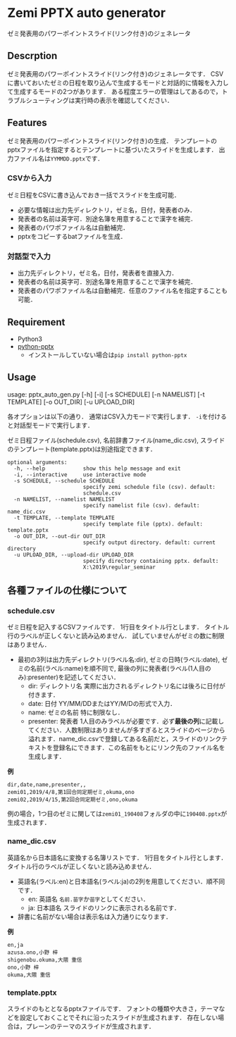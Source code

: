 # Zemi PPTX auto generator
ゼミ発表用のパワーポイントスライド(リンク付き)のジェネレータ

## Descrption
ゼミ発表用のパワーポイントスライド(リンク付き)のジェネレータです．
CSVに書いておいたゼミの日程を取り込んで生成するモードと対話的に情報を入力して生成するモードの2つがあります．
ある程度エラーの管理はしてあるので，トラブルシューティングは実行時の表示を確認してください．

## Features
ゼミ発表用のパワーポイントスライド(リンク付き)の生成．
テンプレートのpptxファイルを指定するとテンプレートに基づいたスライドを生成します．
出力ファイル名は`YYMMDD.pptx`です．

### CSVから入力
ゼミ日程をCSVに書き込んでおき一括でスライドを生成可能．

- 必要な情報は出力先ディレクトリ，ゼミ名，日付，発表者のみ．
- 発表者の名前は英字可．別途名簿を用意することで漢字を補完．
- 発表者のパワポファイル名は自動補完．
- pptxをコピーするbatファイルを生成．

### 対話型で入力
- 出力先ディレクトリ，ゼミ名，日付，発表者を直接入力．
- 発表者の名前は英字可．別途名簿を用意することで漢字を補完．
- 発表者のパワポファイル名は自動補完．任意のファイル名を指定することも可能．

## Requirement
- Python3
- [python-pptx](https://python-pptx.readthedocs.io/en/latest/index.html#)
  - インストールしていない場合は`pip install python-pptx`

## Usage
  usage: pptx_auto_gen.py [-h] [-i] [-s SCHEDULE] [-n NAMELIST] [-t TEMPLATE]
     [-o OUT_DIR] [-u UPLOAD_DIR]

各オプションは以下の通り．
通常はCSV入力モードで実行します．
`-i`を付けると対話型モードで実行します．

ゼミ日程ファイル(schedule.csv), 名前辞書ファイル(name_dic.csv), スライドのテンプレート(template.pptx)は別途指定できます．

    optional arguments:
      -h, --help            show this help message and exit
      -i, --interactive     use interactive mode
      -s SCHEDULE, --schedule SCHEDULE
                            specify zemi schedule file (csv). default:
                            schedule.csv
      -n NAMELIST, --namelist NAMELIST
                            specify namelist file (csv). default: name_dic.csv
      -t TEMPLATE, --template TEMPLATE
                            specify template file (pptx). default: template.pptx
      -o OUT_DIR, --out-dir OUT_DIR
                            specify output directory. default: current directory
      -u UPLOAD_DIR, --upload-dir UPLOAD_DIR
                            specify directory containing pptx. default:
                            X:\2019\regular_seminar

## 各種ファイルの仕様について
### schedule.csv
ゼミ日程を記入するCSVファイルです．
1行目をタイトル行とします．
タイトル行のラベルが正しくないと読み込めません．
試していませんがゼミの数に制限はありません．

- 最初の3列は出力先ディレクトリ(ラベル名:dir), ゼミの日時(ラベル:date), ゼミの名前(ラベル:name)を順不同で, 最後の列に発表者(ラベル(1人目のみ):presenter)を記述してください．
    - dir: ディレクトリ名
実際に出力されるディレクトリ名には後ろに日付が付きます．
    - date: 日付
YY/MM/DDまたはYY/M/Dの形式で入力．
    - name: ゼミの名前
特に制限なし．
    - presenter: 発表者
1人目のみラベルが必要です．必ず**最後の列**に記載してください．人数制限はありませんが多すぎるとスライドのページから溢れます．name_dic.csvで登録してある名前だと，スライドのリンクテキストを登録名にできます．この名前をもとにリンク先のファイル名を生成します．

__例__

    dir,date,name,presenter,,
    zemi01,2019/4/8,第1回合同定期ゼミ,okuma,ono
    zemi02,2019/4/15,第2回合同定期ゼミ,ono,okuma

例の場合，1つ目のゼミに関しては`zemi01_190408`フォルダの中に`190408.pptx`が生成されます．

### name_dic.csv
英語名から日本語名に変換する名簿リストです．
1行目をタイトル行とします．
タイトル行のラベルが正しくないと読み込めません．

- 英語名(ラベル:en)と日本語名(ラベル:ja)の2列を用意してください．順不同です．
    - en: 英語名
`名前.苗字`か`苗字`としてください．
    - ja: 日本語名
スライドのリンクに表示される名前です．
- 辞書に名前がない場合は表示名は入力通りになります．


__例__

    en,ja
    azusa.ono,小野 梓
    shigenobu.okuma,大隈 重信
    ono,小野 梓
    okuma,大隈 重信

### template.pptx
スライドのもととなるpptxファイルです．
フォントの種類や大きさ，テーマなどを設定しておくことでそれに沿ったスライドが生成されます．
存在しない場合は，プレーンのテーマのスライドが生成されます．
